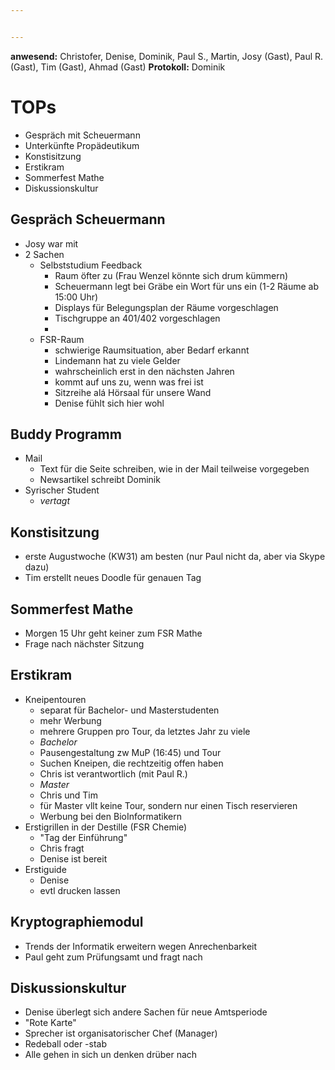 ```yaml
---


---
```


**anwesend:** Christofer, Denise, Dominik, Paul S., Martin, Josy (Gast), Paul R.(Gast), Tim (Gast), Ahmad (Gast)
**Protokoll:** Dominik

# TOPs
* Gespräch mit Scheuermann
* Unterkünfte Propädeutikum
* Konstisitzung
* Erstikram
* Sommerfest Mathe
* Diskussionskultur

## Gespräch Scheuermann
* Josy war mit
* 2 Sachen
    - Selbststudium Feedback
        + Raum öfter zu (Frau Wenzel könnte sich drum kümmern)
        + Scheuermann legt bei Gräbe ein Wort für uns ein (1-2 Räume ab 15:00 Uhr)
        + Displays für Belegungsplan der Räume vorgeschlagen
        + Tischgruppe an 401/402 vorgeschlagen
        + 
    - FSR-Raum
        + schwierige Raumsituation, aber Bedarf erkannt
        + Lindemann hat zu viele Gelder
        + wahrscheinlich erst in den nächsten Jahren
        + kommt auf uns zu, wenn was frei ist
        + Sitzreihe alá Hörsaal für unsere Wand
        + Denise fühlt sich hier wohl

## Buddy Programm
* Mail
    - Text für die Seite schreiben, wie in der Mail teilweise vorgegeben
    - Newsartikel schreibt Dominik
* Syrischer Student
    - *vertagt*

## Konstisitzung
* erste Augustwoche (KW31) am besten (nur Paul nicht da, aber via Skype dazu)
* Tim erstellt neues Doodle für genauen Tag

## Sommerfest Mathe
* Morgen 15 Uhr geht keiner zum FSR Mathe
* Frage nach nächster Sitzung

## Erstikram
* Kneipentouren
    - separat für Bachelor- und Masterstudenten
    - mehr Werbung
    - mehrere Gruppen pro Tour, da letztes Jahr zu viele
    - *Bachelor*
    - Pausengestaltung zw MuP (16:45) und Tour
    - Suchen Kneipen, die rechtzeitig offen haben
    - Chris ist verantwortlich (mit Paul R.)
    - *Master*
    - Chris und Tim
    - für Master vllt keine Tour, sondern nur einen Tisch reservieren
    - Werbung bei den BioInformatikern
* Erstigrillen in der Destille (FSR Chemie)
    - "Tag der Einführung"
    - Chris fragt
    - Denise ist bereit
* Erstiguide
    - Denise
    - evtl drucken lassen

## Kryptographiemodul
* Trends der Informatik erweitern wegen Anrechenbarkeit
* Paul geht zum Prüfungsamt und fragt nach

## Diskussionskultur
* Denise überlegt sich andere Sachen für neue Amtsperiode
* "Rote Karte"
* Sprecher ist organisatorischer Chef (Manager)
* Redeball oder -stab
* Alle gehen in sich un denken drüber nach

